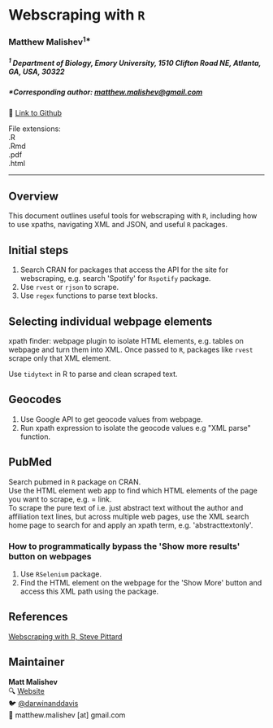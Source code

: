 # Webscraping with `R`  

### Matthew Malishev<sup>1*</sup>

##### _<sup>1</sup> Department of Biology, Emory University, 1510 Clifton Road NE, Atlanta, GA, USA, 30322_    

##### *Corresponding author: matthew.malishev@gmail.com  

:link: [Link to Github](https://github.com/darwinanddavis)    

File extensions:   
.R  
.Rmd     
.pdf  
.html  

******  

## Overview      

This document outlines useful tools for webscraping with `R`, including how to use xpaths, navigating XML and JSON, and useful `R` packages.  

## Initial steps  
1. Search CRAN for packages that access the API for the site for webscraping, e.g. search 'Spotify' for `Rspotify` package.  
2. Use `rvest` or `rjson` to scrape.    
3. Use `regex` functions to parse text blocks.  

## Selecting individual webpage elements  

xpath finder: webpage plugin to isolate HTML elements, e.g. tables on webpage and turn them into XML. Once passed to `R`, packages like `rvest` scrape only that XML element. 

Use `tidytext` in R to parse and clean scraped text.    

## Geocodes    
1. Use Google API to get geocode values from webpage.  
2. Run xpath expression to isolate the geocode values e.g "XML parse" function.  

## PubMed 
Search pubmed in `R` package on CRAN.  
Use the HTML element web app to find which HTML elements of the page you want to scrape, e.g. <a> = link.  
To scrape the pure text of i.e. just abstract text without the author and affiliation text lines, but across multiple web pages, use the XML search home page to search for and apply an xpath term, e.g. 'abstracttextonly'.  

### How to programmatically bypass the 'Show more results' button on webpages  
1. Use `RSelenium` package.  
2. Find the HTML element on the webpage for the 'Show More' button and access this XML path using the package.    




## References  

[Webscraping with R, Steve Pittard](https://steviep42.github.io/webscraping/book/)  

## Maintainer  
**Matt Malishev**   
:mag: [Website](https://www.researchgate.net/profile/Matt_Malishev)    
:bird: [@darwinanddavis](https://twitter.com/darwinanddavis)  
:email: matthew.malishev [at] gmail.com    
